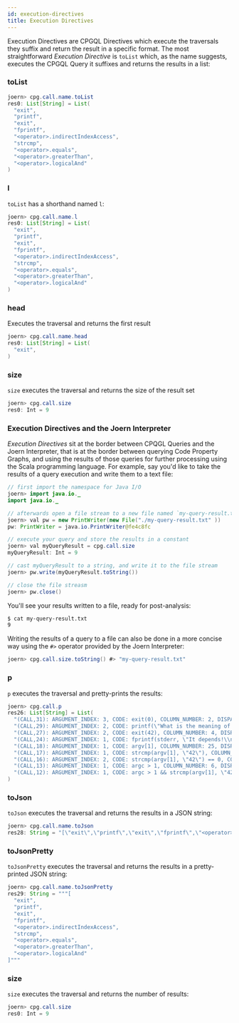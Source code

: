 ```yaml
---
id: execution-directives
title: Execution Directives
---
```


Execution Directives are CPGQL Directives which execute the traversals they suffix and return the result in a specific format. The most straightforward _Execution Directive_ is `toList` which, as the name suggests, executes the CPGQL Query it suffixes and returns the results in a list:

### toList

```java
joern> cpg.call.name.toList 
res0: List[String] = List(
  "exit",
  "printf",
  "exit",
  "fprintf",
  "<operator>.indirectIndexAccess",
  "strcmp",
  "<operator>.equals",
  "<operator>.greaterThan",
  "<operator>.logicalAnd"
)
```

### l

`toList` has a shorthand named `l`:

```java
joern> cpg.call.name.l 
res0: List[String] = List(
  "exit",
  "printf",
  "exit",
  "fprintf",
  "<operator>.indirectIndexAccess",
  "strcmp",
  "<operator>.equals",
  "<operator>.greaterThan",
  "<operator>.logicalAnd"
)
```

### head

Executes the traversal and returns the first result

```java
joern> cpg.call.name.head
res0: List[String] = List(
  "exit",
)
```

### size

`size` executes the traversal and returns the size of the result set

```java
joern> cpg.call.size
res0: Int = 9
```

### Execution Directives and the Joern Interpreter

_Execution Directives_ sit at the border between CPQGL Queries and the Joern Interpreter, that is at the border between querying Code Property Graphs, and using the results of those queries for further processing using the Scala programming language. For example, say you'd like to take the results of a query execution and write them to a text file:

```java
// first import the namespace for Java I/O
joern> import java.io._ 
import java.io._

// afterwards open a file stream to a new file named `my-query-result.txt`
joern> val pw = new PrintWriter(new File("./my-query-result.txt" )) 
pw: PrintWriter = java.io.PrintWriter@fe4c8fc

// execute your query and store the results in a constant
joern> val myQueryResult = cpg.call.size 
myQueryResult: Int = 9

// cast myQueryResult to a string, and write it to the file stream
joern> pw.write(myQueryResult.toString()) 

// close the file streasm
joern> pw.close() 

```

You'll see your results written to a file, ready for post-analysis:

```bash
$ cat my-query-result.txt 
9
```

Writing the results of a query to a file can also be done in a more concise way using the `#>` operator provided by the Joern Interpreter:

```java
joern> cpg.call.size.toString() #> "my-query-result.txt"
```

### p

`p` executes the traversal and pretty-prints the results:

```java
joern> cpg.call.p 
res26: List[String] = List(
  "(CALL,31): ARGUMENT_INDEX: 3, CODE: exit(0), COLUMN_NUMBER: 2, DISPATCH_TYPE: STATIC_DISPATCH, LINE_NUMBER: 11, METHOD_FULL_NAME: exit, NAME: exit, ORDER: 3, SIGNATURE: TODO assignment signature, TYPE_FULL_NAME: ANY",
  "(CALL,29): ARGUMENT_INDEX: 2, CODE: printf(\"What is the meaning of life?\\n\"), COLUMN_NUMBER: 2, DISPATCH_TYPE: STATIC_DISPATCH, LINE_NUMBER: 10, METHOD_FULL_NAME: printf, NAME: printf, ORDER: 2, SIGNATURE: TODO assignment signature, TYPE_FULL_NAME: ANY",
  "(CALL,27): ARGUMENT_INDEX: 2, CODE: exit(42), COLUMN_NUMBER: 4, DISPATCH_TYPE: STATIC_DISPATCH, LINE_NUMBER: 8, METHOD_FULL_NAME: exit, NAME: exit, ORDER: 2, SIGNATURE: TODO assignment signature, TYPE_FULL_NAME: ANY",
  "(CALL,24): ARGUMENT_INDEX: 1, CODE: fprintf(stderr, \"It depends!\\n\"), COLUMN_NUMBER: 4, DISPATCH_TYPE: STATIC_DISPATCH, LINE_NUMBER: 7, METHOD_FULL_NAME: fprintf, NAME: fprintf, ORDER: 1, SIGNATURE: TODO assignment signature, TYPE_FULL_NAME: ANY",
  "(CALL,18): ARGUMENT_INDEX: 1, CODE: argv[1], COLUMN_NUMBER: 25, DISPATCH_TYPE: STATIC_DISPATCH, LINE_NUMBER: 6, METHOD_FULL_NAME: <operator>.indirectIndexAccess, NAME: <operator>.indirectIndexAccess, ORDER: 1, SIGNATURE: TODO assignment signature, TYPE_FULL_NAME: ANY",
  "(CALL,17): ARGUMENT_INDEX: 1, CODE: strcmp(argv[1], \"42\"), COLUMN_NUMBER: 18, DISPATCH_TYPE: STATIC_DISPATCH, LINE_NUMBER: 6, METHOD_FULL_NAME: strcmp, NAME: strcmp, ORDER: 1, SIGNATURE: TODO assignment signature, TYPE_FULL_NAME: ANY",
  "(CALL,16): ARGUMENT_INDEX: 2, CODE: strcmp(argv[1], \"42\") == 0, COLUMN_NUMBER: 18, DISPATCH_TYPE: STATIC_DISPATCH, LINE_NUMBER: 6, METHOD_FULL_NAME: <operator>.equals, NAME: <operator>.equals, ORDER: 2, SIGNATURE: TODO assignment signature, TYPE_FULL_NAME: ANY",
  "(CALL,13): ARGUMENT_INDEX: 1, CODE: argc > 1, COLUMN_NUMBER: 6, DISPATCH_TYPE: STATIC_DISPATCH, LINE_NUMBER: 6, METHOD_FULL_NAME: <operator>.greaterThan, NAME: <operator>.greaterThan, ORDER: 1, SIGNATURE: TODO assignment signature, TYPE_FULL_NAME: ANY",
  "(CALL,12): ARGUMENT_INDEX: 1, CODE: argc > 1 && strcmp(argv[1], \"42\") == 0, COLUMN_NUMBER: 6, DISPATCH_TYPE: STATIC_DISPATCH, LINE_NUMBER: 6, METHOD_FULL_NAME: <operator>.logicalAnd, NAME: <operator>.logicalAnd, ORDER: 1, SIGNATURE: TODO assignment signature, TYPE_FULL_NAME: ANY"
)
```

### toJson

`toJson` executes the traversal and returns the results in a JSON string:

```java
joern> cpg.call.name.toJson 
res28: String = "[\"exit\",\"printf\",\"exit\",\"fprintf\",\"<operator>.indirectIndexAccess\",\"strcmp\",\"<operator>.equals\",\"<operator>.greaterThan\",\"<operator>.logicalAnd\"]"
```

### toJsonPretty

`toJsonPretty` executes the traversal and returns the results in a pretty-printed JSON string:

```java
joern> cpg.call.name.toJsonPretty 
res29: String = """[
  "exit",
  "printf",
  "exit",
  "fprintf",
  "<operator>.indirectIndexAccess",
  "strcmp",
  "<operator>.equals",
  "<operator>.greaterThan",
  "<operator>.logicalAnd"
]"""
```

### size

`size` executes the traversal and returns the number of results:

```java
joern> cpg.call.size 
res0: Int = 9
```
